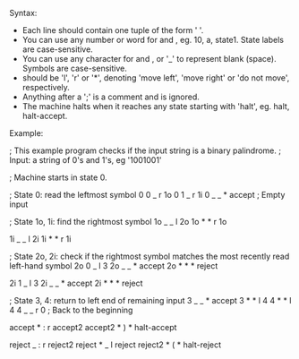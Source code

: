 Syntax:

- Each line should contain one tuple of the form '<current state> <current symbol> <new symbol> <direction> <new state>'.
- You can use any number or word for <current state> and <new state>, eg. 10, a, state1. State labels are case-sensitive.
- You can use any character for <current symbol> and <new symbol>, or '_' to represent blank (space). Symbols are case-sensitive.
- <direction> should be 'l', 'r' or '*', denoting 'move left', 'move right' or 'do not move', respectively.
- Anything after a ';' is a comment and is ignored.
- The machine halts when it reaches any state starting with 'halt', eg. halt, halt-accept.

Example:

; This example program checks if the input string is a binary palindrome.
; Input: a string of 0's and 1's, eg '1001001'


; Machine starts in state 0.

; State 0: read the leftmost symbol
0 0 _ r 1o
0 1 _ r 1i
0 _ _ * accept     ; Empty input

; State 1o, 1i: find the rightmost symbol
1o _ _ l 2o
1o * * r 1o

1i _ _ l 2i
1i * * r 1i

; State 2o, 2i: check if the rightmost symbol matches the most recently read left-hand symbol
2o 0 _ l 3
2o _ _ * accept
2o * * * reject

2i 1 _ l 3
2i _ _ * accept
2i * * * reject

; State 3, 4: return to left end of remaining input
3 _ _ * accept
3 * * l 4
4 * * l 4
4 _ _ r 0  ; Back to the beginning

accept * : r accept2
accept2 * ) * halt-accept

reject _ : r reject2
reject * _ l reject
reject2 * ( * halt-reject

